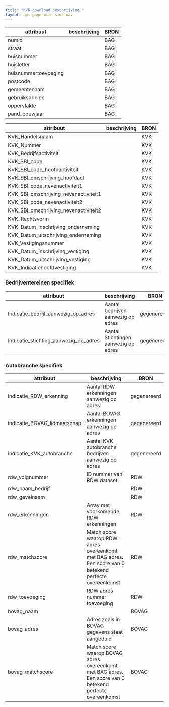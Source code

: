 ```yaml
---
title: "KVK download beschrijving "
layout: api-page-with-side-nav
---
```



| attribuut            | beschrijving | BRON | 
| -------------------- | ------------ | ---- | 
| numid                |              | BAG  |
| straat               |              | BAG  |
| huisnummer           |              | BAG  |
| huisletter           |              | BAG  |
| huisnummertoevoeging |              | BAG  |
| postcode             |              | BAG  |
| gemeentenaam         |              | BAG  |
| gebruiksdoelen       |              | BAG  |
| oppervlakte          |              | BAG  |
| pand_bouwjaar        |              | BAG  |


| attribuut                             | beschrijving | BRON | 
| ------------------------------------- | ------------ | ---- | 
| KVK_Handelsnaam                       |              | KVK     |
| KVK_Nummer                            |              | KVK     |
| KVK_Bedrijfsactiviteit                |              | KVK     |
| KVK_SBI_code                          |              | KVK     |
| KVK_SBI_code_hoofdactiviteit          |              | KVK     |
| KVK_SBI_omschrijving_hoofdact         |              | KVK     |
| KVK_SBI_code_nevenactiviteit1         |              | KVK     |
| KVK_SBI_omschrijving_nevenactiviteit1 |              | KVK     |
| KVK_SBI_code_nevenactiviteit2         |              | KVK     |
| KVK_SBI_omschrijving_nevenactiviteit2 |              | KVK     |
| KVK_Rechtsvorm                        |              | KVK     |
| KVK_Datum_inschrijving_onderneming    |              | KVK     |
| KVK_Datum_uitschrijving_onderneming   |              | KVK     |
| KVK_Vestigingsnummer                  |              | KVK     |
| KVK_Datum_inschrijving_vestiging      |              | KVK     |
| KVK_Datum_uitschrijving_vestiging     |              | KVK     |
| KVK_Indicatiehoofdvestiging           |              | KVK     |

### Bedrijventereinen specifiek 


| attribuut                             | beschrijving                         | BRON        | 
| ------------------------------------- | ------------------------------------ | ----------- | 
| Indicatie_bedrijf_aanwezig_op_adres   | Aantal bedrijven aanwezig op adres   | gegenereerd |
| Indicatie_stichting_aanwezig_op_adres | Aantal Stichtingen aanwezig op adres | gegenereerd |


### Autobranche specifiek 



| attribuut                    | beschrijving                                                                                             | BRON        | 
| ---------------------------- | -------------------------------------------------------------------------------------------------------- | ----------- | 
| indicatie_RDW_erkenning      | Aantal RDW erkenningen aanwezig op adres                                                                 | gegenereerd |
| indicatie_BOVAG_lidmaatschap | Aantal BOVAG erkenningen aanwezig op adres                                                               | gegenereerd |
| indicatie_KVK_autobranche    | Aantal KVK autobranche bedrijven aanwezig op adres                                                       | gegenereerd |
| rdw_volgnummer               | ID nummer van RDW dataset                                                                                | RDW         |
| rdw_naam_bedrijf             |                                                                                                          | RDW         |
| rdw_gevelnaam                |                                                                                                          | RDW         |
| rdw_erkenningen              | Array met voorkomende RDW erkenningen                                                                    | RDW         |
| rdw_matchscore               | Match score waarop RDW adres overeenkomt met BAG adres. Een score van 0 betekend perfecte overeenkomst   | RDW         |
| rdw_toevoeging               | RDW adres nummer toevoeging                                                                              | RDW         |
| bovag_naam                   |                                                                                                          | BOVAG       |
| bovag_adres                  | Adres zoals in BOVAG gegevens staat aangeduid                                                            | BOVAG       |
| bovag_matchscore             | Match score waarop BOVAG adres overeenkomt met BAG adres. Een score van 0 betekend perfecte overeenkomst | BOVAG       |
